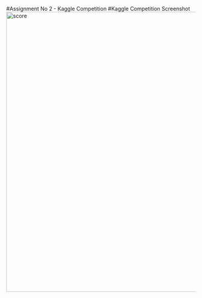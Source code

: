 #Assignment No 2 - Kaggle Competition
#Kaggle Competition Screenshot
<img width="744" alt="score" src="https://user-images.githubusercontent.com/91969204/144283524-0d856893-b670-4473-8f74-28621e5ada6d.PNG">
